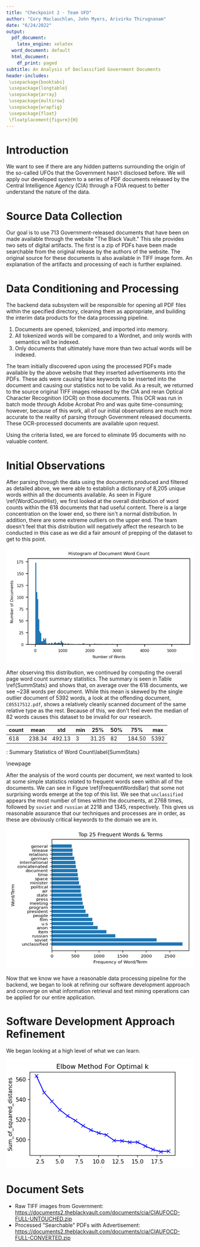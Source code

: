 ```yaml
---
title: "Checkpoint 2 - Team UFO"
author: "Cory Maclauchlan, John Myers, Arivirku Thirugnanam"
date: "6/24/2022"
output:
  pdf_document:
    latex_engine: xelatex
  word_document: default
  html_document:
    df_print: paged
subtitle: An Analysis of Declassified Government Documents
header-includes:
 \usepackage{booktabs}
 \usepackage{longtable}
 \usepackage{array}
 \usepackage{multirow}
 \usepackage{wrapfig}
 \usepackage{float}
 \floatplacement{figure}{H}
---
```


# Introduction

We want to see if there are any hidden patterns surrounding the origin of the so-called UFOs that the Government hasn't disclosed before. We will apply our developed system to a series of PDF documents released by the Central Intelligence Agency (CIA) through a FOIA request to better understand the nature of the data.

# Source Data Collection

Our goal is to use 713 Government-released documents that have been on made available through the website "The Black Vault." This site provides two sets of digital artifacts. The first is a zip of PDFs have been made searchable from the original release by the authors of the website. The original source for these documents is also available in TIFF image form. An explanation of the artifacts and processing of each is further explained.

# Data Conditioning and Processing

The backend data subsystem will be responsible for opening all PDF files within the specified directory, cleaning them as appropriate, and building the interim data products for the data processing pipeline.

1.  Documents are opened, tokenized, and imported into memory.
2.  All tokenized words will be compared to a Wordnet, and only words with semantics will be indexed.
3.  Only documents that ultimately have more than two actual words will be indexed.

The team initially discovered upon using the processed PDFs made available by the above website that they inserted advertisements into the PDFs. These ads were causing false keywords to be inserted into the document and causing our statistics not to be valid. As a result, we returned to the source original TIFF images released by the CIA and reran Optical Character Recognition (OCR) on those documents. This OCR was run in batch mode through Adobe Acrobat Pro and was quite time-consuming; however, because of this work, all of our initial observations are much more accurate to the reality of parsing through Government released documents. These OCR-processed documents are available upon request.

Using the criteria listed, we are forced to eliminate 95 documents with no valuable content.

# Initial Observations

After parsing through the data using the documents produced and filtered as detailed above, we were able to establish a dictionary of 8,205 unique words within all the documents available. As seen in Figure \ref{WordCountHist}, we first looked at the overall distribution of word counts within the 618 documents that had useful content. There is a large concentration on the lower end, so there isn't a normal distribution. In addition, there are some extreme outliers on the upper end. The team doesn't feel that this distribution will negatively affect the research to be conducted in this case as we did a fair amount of prepping of the dataset to get to this point.

![Histogram of Word Count\label{WordCountHist}](./images/WordCountHist.png)

After observing this distribution, we continued by computing the overall page word count summary statistics. The summary is seen in Table \ref{SummStats} and shows that, on average over the 618 documents, we see \~238 words per document. While this mean is skewed by the single outlier document of 5392 words, a look at the offending document, `C05517512.pdf`, shows a relatively cleanly scanned document of the same relative type as the rest. Because of this, we don't feel even the median of 82 words causes this dataset to be invalid for our research.

| count | mean   | std    | min | 25%   | 50% | 75%    | max  |
|-------|--------|--------|-----|-------|-----|--------|------|
| 618   | 238.34 | 492.13 | 3   | 31.25 | 82  | 184.50 | 5392 |

: Summary Statistics of Word Count\label{SummStats}

\newpage

After the analysis of the word counts per document, we next wanted to look at some simple statistics related to frequent words seen within all of the documents. We can see in Figure \ref{FrequentWordsBar} that some not surprising words emerge at the top of this list. We see that `unclassified` appears the most number of times within the documents, at 2768 times, followed by `soviet` and `russian` at 2218 and 1345, respectively. This gives us reasonable assurance that our techniques and processes are in order, as these are obviously critical keywords to the domain we are in.

![Top 25 Frequent Words\label{FrequentWordsBar}](./images/FrequentWordsBar.png)

Now that we know we have a reasonable data processing pipeline for the backend, we began to look at refining our software development approach and converge on what information retrieval and text mining operations can be applied for our entire application.

# Software Development Approach Refinement

We began looking at a high level of what we can learn.

![Plot of 2-20 Clusters\label{ElbowMethodOptimalK}](./images/ElbowMethodOptimalK.png)

# Document Sets

-   Raw TIFF images from Government: <https://documents2.theblackvault.com/documents/cia/CIAUFOCD-FULL-UNTOUCHED.zip>
-   Processed "Searchable" PDFs with Advertisement: <https://documents2.theblackvault.com/documents/cia/CIAUFOCD-FULL-CONVERTED.zip>
